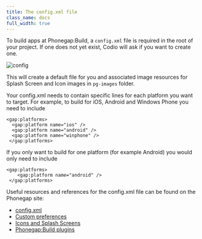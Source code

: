 ```yaml
---
title: The config.xml file
class_name: docs
full_width: true
---
```


To build apps at Phonegap:Build, a `config.xml` file is required in the root of your project. If one does not yet exist, Codio will ask if you want to create one.

![config](/img/docs/config.png)

This will create a default file for you and associated image resources for Splash Screen and Icon images in `pg-images` folder.

Your config.xml needs to contain specific lines for each platform you want to target. For example, to build for iOS, Android and Windows Phone you need to include

    <gap:platforms>
      <gap:platform name="ios" />
      <gap:platform name="android" /> 
      <gap:platform name="winphone" />
     </gap:platforms>

If you only want to build for one platform (for example Android) you would only need to include

    <gap:platforms>
        <gap:platform name="android" />
     </gap:platforms>


Useful resources and references for the config.xml file can be found on the Phonegap site:

- [config.xml](http://docs.build.phonegap.com/en_US/configuring_basics.md.html#The%20Basics)
- [Custom preferences](http://docs.build.phonegap.com/en_US/configuring_preferences.md.html#Preferences)
- [Icons and Splash Screens](http://docs.build.phonegap.com/en_US/configuring_icons_and_splash.md.html#Icons%20and%20Splash%20Screens)
- [Phonegap:Build plugins](http://docs.build.phonegap.com/en_US/configuring_plugins.md.html#Plugins)

